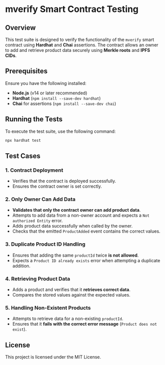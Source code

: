 # mverify Smart Contract Testing

## Overview
This test suite is designed to verify the functionality of the `mverify` smart contract using **Hardhat** and **Chai** assertions. The contract allows an owner to add and retrieve product data securely using **Merkle roots** and **IPFS CIDs**.

## Prerequisites
Ensure you have the following installed:
- **Node.js** (v14 or later recommended)
- **Hardhat** (`npm install --save-dev hardhat`)
- **Chai** for assertions (`npm install --save-dev chai`)

## Running the Tests
To execute the test suite, use the following command:
```sh
npx hardhat test
```

## Test Cases
### 1. Contract Deployment
- Verifies that the contract is deployed successfully.
- Ensures the contract owner is set correctly.

### 2. Only Owner Can Add Data
- **Validates that only the contract owner can add product data**.
- Attempts to add data from a non-owner account and expects a `Not authorized Entity` error.
- Adds product data successfully when called by the owner.
- Checks that the emitted `ProductAdded` event contains the correct values.

### 3. Duplicate Product ID Handling
- Ensures that adding the same `productId` twice **is not allowed**.
- Expects a `Product ID already exists` error when attempting a duplicate addition.

### 4. Retrieving Product Data
- Adds a product and verifies that it **retrieves correct data**.
- Compares the stored values against the expected values.

### 5. Handling Non-Existent Products
- Attempts to retrieve data for a non-existing `productId`.
- Ensures that it **fails with the correct error message** (`Product does not exist`).

## License
This project is licensed under the MIT License.


